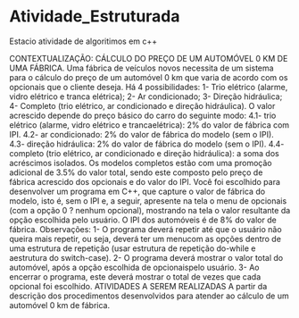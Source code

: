 # Atividade_Estruturada
 Estacio atividade de algoritimos em c++

 CONTEXTUALIZAÇÃO: CÁLCULO DO PREÇO DE UM AUTOMÓVEL 0 KM DE
UMA FÁBRICA.
Uma fábrica de veículos novos necessita de um sistema para o cálculo do preço de um
automóvel 0 km que varia de acordo com os opcionais que o cliente deseja. Há 4
possibilidades:
1- Trio elétrico (alarme, vidro elétrico e tranca elétrica);
2- Ar condicionado;
3- Direção hidráulica;
4- Completo (trio elétrico, ar condicionado e direção hidráulica). O valor acrescido
depende do preço básico do carro do seguinte modo:
4.1- trio elétrico (alarme, vidro elétrico e trancaelétrica): 2% do valor de fábrica com IPI.
4.2- ar condicionado: 2% do valor de fábrica do modelo (sem o IPI).
4.3- direção hidráulica: 2% do valor de fábrica do modelo (sem o IPI).
4.4- completo (trio elétrico, ar condicionado e direção hidráulica): a soma dos acréscimos
isolados.
Os modelos completos estão com uma promoção adicional de 3.5% do valor total, sendo
este composto pelo preço de fábrica acrescido dos opcionais e do valor do IPI.
Você foi escolhido para desenvolver um programa em C++, que capture o valor de
fábrica do modelo, isto é, sem o IPI e, a seguir, apresente na tela o menu de opcionais
(com a opção 0 ? nenhum opcional), mostrando na tela o valor resultante da opção
escolhida pelo usuário. O IPI dos automóveis é de 8% do valor de fábrica.
Observações:
1- O programa deverá repetir até que o usuário não queira mais repetir, ou seja, deverá ter
um menucom as opções dentro de uma estrutura de repetição (usar estrutura de repetição
do-while e aestrutura do switch-case).
2- O programa deverá mostrar o valor total do automóvel, após a opção escolhida de
opcionaispelo usuário.
3- Ao encerrar o programa, este deverá mostrar o total de vezes que cada opcional foi
escolhido.
ATIVIDADES A SEREM REALIZADAS
A partir da descrição dos procedimentos desenvolvidos para atender ao cálculo de um
automóvel 0 km de fábrica.

